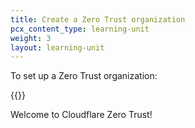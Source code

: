 ```yaml
---
title: Create a Zero Trust organization
pcx_content_type: learning-unit
weight: 3
layout: learning-unit
---
```


To set up a Zero Trust organization:

{{<render file=_choose-team-name.md productFolder="cloudflare-one">}}

Welcome to Cloudflare Zero Trust!